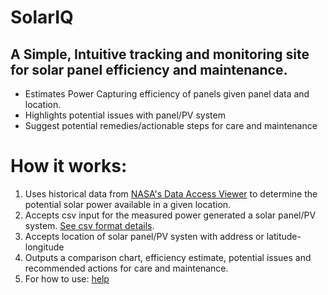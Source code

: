 # SolarIQ
## A Simple, Intuitive tracking and monitoring site for solar panel efficiency and maintenance.
- Estimates Power Capturing efficiency of panels given panel data and location.
- Highlights potential issues with panel/PV system
- Suggest potential remedies/actionable steps for care and maintenance

# How it works:
1. Uses historical data from [NASA's Data Access Viewer](https://power.larc.nasa.gov/data-access-viewer/) to determine the potential solar power available in a given location.
2. Accepts csv input for the measured power generated a solar panel/PV system. [See csv format details](https://github.com/Byvalvin/Sol-Eye/blob/main/test/notes.txt).
3. Accepts location of solar panel/PV systen with address or latitude-longitude
4. Outputs a comparison chart, efficiency estimate, potential issues and recommended actions for care and maintenance.
5. For how to use: [help](https://github.com/Byvalvin/Sol-Eye/blob/main/doc/how-to-use.md)
